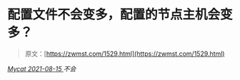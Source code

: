 <!--yml
category: 未分类
date: 0001-01-01 00:00:00
--->

# 配置文件不会变多，配置的节点主机会变多？

> 原文：[https://zwmst.com/1529.html](https://zwmst.com/1529.html)

   [ *Mycat* ](https://zwmst.com/mycat)*[ <time datetime="2021-08-15T11:52:36+08:00"> 2021-08-15 </time> ](https://zwmst.com/1529.html)  不会*